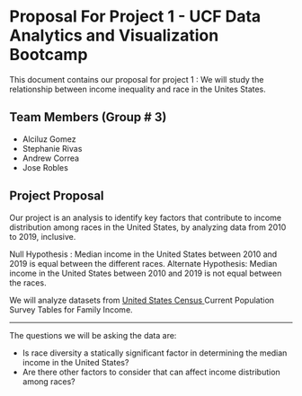 # Proposal For Project 1 - UCF Data Analytics and Visualization Bootcamp 


This document contains our proposal for project 1 : We will study the relationship between income inequality and race in the Unites States. 


## Team Members (Group # 3) 
* Alciluz Gomez
* Stephanie Rivas
* Andrew Correa
* Jose Robles


## Project Proposal

Our project is an analysis to identify key factors that contribute to income distribution among races in the United States, by analyzing data from 2010 to 2019, inclusive. 

Null Hypothesis : Median income in the United States between 2010 and 2019 is equal between the different races. 
Alternate Hypothesis: Median income in the United States between 2010 and 2019 is not equal between the races. 

We will analyze datasets from [United States Census ](https://www.census.gov/data/tables/time-series/demo/income-poverty/cps-finc.html) Current Population Survey Tables for Family Income. 

---

The questions we will be asking the data are:

* Is race diversity a statically significant factor in determining the median income in the United States? 
* Are there other factors to consider that can affect income distribution among races?






